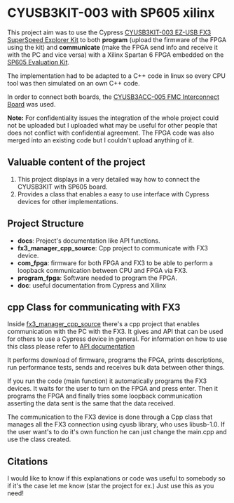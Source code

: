 # CYUSB3KIT-003 with SP605 xilinx

This project aim was to use the Cypress [CYUSB3KIT-003 EZ-USB FX3 SuperSpeed Explorer Kit](http://www.cypress.com/documentation/development-kitsboards/cyusb3kit-003-ez-usb-fx3-superspeed-explorer-kit)
to both **program** (upload the firmware of the FPGA using the kit) and **communicate** (make the FPGA send info and receive it with the PC and vice versa) with a Xilinx Spartan 6 FPGA embedded on the [SP605 Evaluation Kit](https://www.xilinx.com/products/boards-and-kits/ek-s6-sp605-g.html).

The implementation had to be adapted to a C++ code in linux so every CPU tool was then simulated on an own C++ code.

In order to connect both boards, the [CYUSB3ACC-005 FMC Interconnect Board](http://www.cypress.com/documentation/development-kitsboards/cyusb3acc-005-fmc-interconnect-board-ez-usb-fx3-superspeed) was used.

**Note:**
For confidentiality issues the integration of the whole project could not be uploaded but I uploaded what may be useful for other people that does not conflict with confidential agreement. The FPGA code was also merged into an existing code but I couldn't upload anything of it.

## Valuable content of the project

1. This project displays in a very detailed way how to connect the CYUSB3KIT with SP605 board.
2. Provides a class that enables a easy to use interface with Cypress devices for other implementations.

## Project Structure
 - **docs**: Project's documentation like API functions.
 - **fx3_manager_cpp_source**: Cpp project to communicate with FX3 device.
 - **com_fpga**: firmware for both FPGA and FX3 to be able to perform a loopback communication between CPU and FPGA via FX3.
 - **program_fpga**: Software needed to program the FPGA.
 - **doc**: useful documentation from Cypress and Xilinx  

## cpp Class for communicating with FX3

 Inside [fx3_manager_cpp_source](https://github.com/NEGU93/CYUSB3KIT-003_with_SP605_xilinx/tree/master/fx3_manager_cpp_source) there's a cpp project that enables communication with the PC with the FX3. It gives and API that can be used for others to use a Cypress device in general. For information on how to use this class please refer to [API documentation](docs/API_Doc.md)

 It performs download of firmware, programs the FPGA, prints descriptions, run performance tests, sends and receives bulk data between other things.

 If you run the code (main function) it automatically programs the FX3 devices. It waits for the user to turn on the FPGA and press enter. Then it programs the FPGA and finally tries some loopback communication asserting the data sent is the same that the data received.

 The communication to the FX3 device is done through a Cpp class that manages all the FX3 connection using cyusb library, who uses libusb-1.0. If the user want's to do it's own function he can just change the main.cpp and use the class created.

## Citations

I would like to know if this explanations or code was useful to somebody so if it's the case let me know (star the project for ex.)
Just use this as you need!
